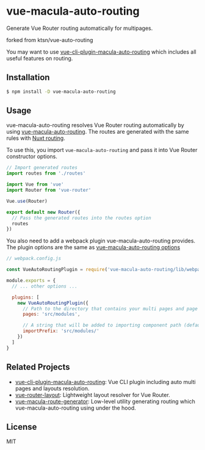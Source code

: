 # vue-macula-auto-routing

Generate Vue Router routing automatically for multipages.

forked from ktsn/vue-auto-routing

You may want to use [vue-cli-plugin-macula-auto-routing](https://github.com/macula-projects/vue-cli-plugin-macula-auto-routing) which includes all useful features on routing.

## Installation

```bash
$ npm install -D vue-macula-auto-routing
```

## Usage

vue-macula-auto-routing resolves Vue Router routing automatically by using [vue-macula-auto-routing](https://github.com/macula-projects/vue-macula-auto-routing). The routes are generated with the same rules with [Nuxt routing](https://nuxtjs.org/guide/routing).

To use this, you import `vue-macula-auto-routing` and pass it into Vue Router constructor options.

```js
// Import generated routes
import routes from './routes'

import Vue from 'vue'
import Router from 'vue-router'

Vue.use(Router)

export default new Router({
  // Pass the generated routes into the routes option
  routes
})
```

You also need to add a webpack plugin vue-macula-auto-routing provides. The plugin options are the same as [vue-macula-auto-routing options](https://github.com/macula-projects/vue-macula-auto-routing#references)

```js
// webpack.config.js

const VueAutoRoutingPlugin = require('vue-macula-auto-routing/lib/webpack-plugin')

module.exports = {
  // ... other options ...

  plugins: [
    new VueAutoRoutingPlugin({
      // Path to the directory that contains your multi pages and page components.
      pages: 'src/modules',

      // A string that will be added to importing component path (default src/modules/).
      importPrefix: 'src/modules/'
    })
  ]
}
```

## Related Projects

* [vue-cli-plugin-macula-auto-routing](https://github.com/macula-projects/vue-cli-plugin-macula-auto-routing): Vue CLI plugin including auto multi pages and layouts resolution.
* [vue-router-layout](https://github.com/ktsn/vue-router-layout): Lightweight layout resolver for Vue Router.
* [vue-macula-route-generator](https://github.com/macula-projects/vue-macula-route-generator): Low-level utility generating routing which vue-macula-auto-routing using under the hood.

## License

MIT
